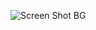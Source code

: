 ![Screen Shot BG](https://github.com/DhruvinBhalala/Find-the-Square-Root-In-JS/assets/142414337/667cf5c8-c010-4131-9b89-64a442bd8947)
